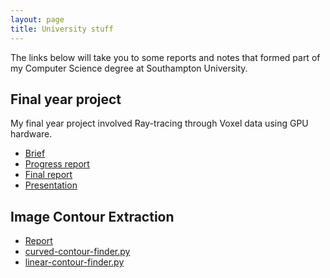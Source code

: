 ```yaml
---
layout: page
title: University stuff
---
```


The links below will take you to some reports and notes that formed
part of my Computer Science degree at Southampton University.

## Final year project
My final year project involved Ray-tracing through Voxel data using
GPU hardware.

- [Brief](/university/vtoge/Brief.pdf)
- [Progress report](/university/vtoge/progress_report.pdf)
- [Final report](/university/vtoge/final_report.pdf)
- [Presentation](/university/vtoge/vtoge_presentation.html)

## Image Contour Extraction

- [Report](/university/stuff/ice-report-joshuaengland.pdf)
- [curved-contour-finder.py](/university/stuff/curved-contour-finder.py)
- [linear-contour-finder.py](/university/stuff/linear-contour-finder.py)
